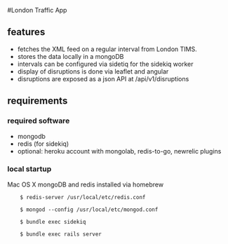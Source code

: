 #London Traffic App

## features
- fetches the XML feed on a regular interval from London TIMS.
- stores the data locally in a mongoDB
- intervals can be configured via sidetiq for the sidekiq worker
- display of disruptions is done via leaflet and angular
- disruptions are exposed as a json API at /api/v1/disruptions

## requirements

### required software
- mongodb
- redis (for sidekiq)
- optional: heroku account with mongolab, redis-to-go, newrelic plugins

### local startup

Mac OS X mongoDB and redis installed via homebrew

```
    $ redis-server /usr/local/etc/redis.conf
```

```
    $ mongod --config /usr/local/etc/mongod.conf
```


```
    $ bundle exec sidekiq
```


```
    $ bundle exec rails server
```
